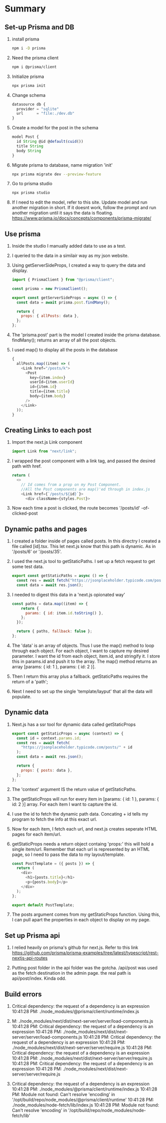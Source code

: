 # Summary

## Set-up Prisma and DB

1. install prisma

   ```bash
   npm i -D prisma
   ```

2. Need the prisma client

   ```bash
   npm i @prisma/client
   ```

3. Initialize prisma

   ```bash
   npx prisma init
   ```

4. Change schema

   ```javascript
   datasource db {
     provider = "sqlite"
     url      = "file:./dev.db"
   }
   ```

5. Create a model for the post in the schema

   ```javascript
   model Post {
     id String @id @default(cuid())
     title String
     body String
   }
   ```

6. Migrate prisma to database, name migration 'init'

   ```bash
   npx prisma migrate dev --preview-feature
   ```

7. Go to prisma studio

   ```bash
   npx prisma studio
   ```

8. If I need to edit the model, refer to this site. Update model and run another migration in short. If it doesnt work, follow the prompt and run another migration until it says the data is floating. <https://www.prisma.io/docs/concepts/components/prisma-migrate/>

## Use prisma

1. Inside the studio I manually added data to use as a test.

2. I queried to the data in a similair way as my json website.

3. Using getServerSideProps, I created a way to query the data and display.

   ```javascript
   import { PrismaClient } from "@prisma/client";

   const prisma = new PrismaClient();

   export const getServerSideProps = async () => {
     const data = await prisma.post.findMany();

     return {
       props: { allPosts: data },
     };
   };
   ```

4. The 'prisma.post' part is the model I created inside the prisma database. findMany(); returns an array of all the post objects.

5. I used map() to display all the posts in the database

   ```javascript
   {
     allPosts.map((item) => (
       <Link href="/posts/k">
         <Post
           key={item.index}
           userId={item.userId}
           id={item.id}
           title={item.title}
           body={item.body}
         />
       </Link>
     ));
   }
   ```

## Creating Links to each post

1. Import the next.js Link component

   ```javascript
   import Link from "next/link";
   ```

2. I wrapped the post component with a link tag, and passed the desired path with href.

   ```javascript
   return (
     <>
       // Id comes from a prop on my Post Component.
       //All the Post components are map()'ed through in index.js
       <Link href={`/posts/${id}`}>
         <div className={styles.Post}>
   ```

3. Now each time a post is clicked, the route becomes '/posts/id' -of-clicked-post

## Dynamic paths and pages

1. I created a folder inside of pages called posts. In this directry I created a file called [id].tsx. This let next.js know that this path is dynamic. As in '/posts/6' or '/posts/35'.

2. I used the next.js tool to getStaticPaths. I set up a fetch request to get some test data.

   ```javascript
   export const getStaticPaths = async () => {
     const res = await fetch("https://jsonplaceholder.typicode.com/posts");
     const data = await res.json();
   ```

3. I needed to digest this data in a 'next.js opionated way'

   ```javascript
   const paths = data.map((item) => {
       return {
         params: { id: item.id.toString() },
       };
     });

     return { paths, fallback: false };
   };
   ```

4. The 'data' is an array of objects. Thus I use the map() method to loop through each object. For each object, I want to capture my desired parameter. I want the id from each object, item.id, and stringify it. I store this in params.id and push it to the array. The map() method returns an array [params: { id: 1 }, params: { id: 2 }].

5. Then I return this array plus a fallback. getStaticPaths requires the return of a 'path';

6. Next I need to set up the single 'template/layput' that all the data will populate.

## Dynamic data

1. Next.js has a ssr tool for dynamic data called getStaticProps

   ```javascript
   export const getStaticProps = async (context) => {
     const id = context.params.id;
     const res = await fetch(
       "https://jsonplaceholder.typicode.com/posts/" + id
     );
     const data = await res.json();

     return {
       props: { posts: data },
     };
   };
   ```

2. The 'context' argument IS the return value of getStaticPaths.

3. The getStaticProps will run for every item in [params: { id: 1 }, params: { id: 2 }] array. For each item I want to capture the id.

4. I use the id to fetch the dynamic path data. Concating + id tells my program to fetch the info at this exact url.

5. Now for each item, I fetch each url, and next.js creates seperate HTML pages for each item/url.

6. getStaticProps needs a return object containg 'props:' this will hold a single item/url. Remember that each url is represented by an HTML page, so I need to pass the data to my layout/template.

   ```javascript
   const PostTemplate = ({ posts }) => {
     return (
       <div>
         <h1>{posts.title}</h1>
         <p>{posts.body}</p>
       </div>
     );
   };

   export default PostTemplate;
   ```

7. The posts argument comes from my getStaticProps function. Using this, I can pull apart the properties in each object to display on my page.

## Set up Prisma api

1. I relied heavily on prisma's github for next.js. Refer to this link <https://github.com/prisma/prisma-examples/tree/latest/typescript/rest-nextjs-api-routes>

2. Putting post folder in the api folder was the gotcha. /api/post was used as the fetch destination in the admin page. the real path is api/post/index. Kinda odd.

## Build errors

1. Critical dependency: the request of a dependency is an expression
   10:41:28 PM: ./node_modules/@prisma/client/runtime/index.js

2. M: ./node_modules/next/dist/next-server/server/load-components.js
   10:41:28 PM: Critical dependency: the request of a dependency is an expression
   10:41:28 PM: ./node_modules/next/dist/next-server/server/load-components.js
   10:41:28 PM: Critical dependency: the request of a dependency is an expression
   10:41:28 PM: ./node_modules/next/dist/next-server/server/require.js
   10:41:28 PM: Critical dependency: the request of a dependency is an expression
   10:41:28 PM: ./node_modules/next/dist/next-server/server/require.js
   10:41:28 PM: Critical dependency: the request of a dependency is an expression
   10:41:28 PM: ./node_modules/next/dist/next-server/server/require.js

3. Critical dependency: the request of a dependency is an expression
   10:41:28 PM: ./node_modules/@prisma/client/runtime/index.js
   10:41:28 PM: Module not found: Can't resolve 'encoding' in '/opt/build/repo/node_modules/@prisma/client/runtime'
   10:41:28 PM: ./node_modules/node-fetch/lib/index.js
   10:41:28 PM: Module not found: Can't resolve 'encoding' in '/opt/build/repo/node_modules/node-fetch/lib'
